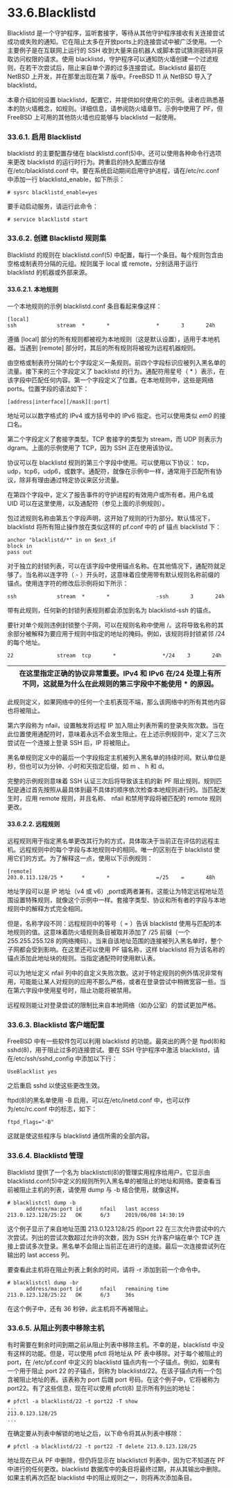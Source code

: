 # 33.6.Blacklistd

Blacklistd 是一个守护程序，监听套接字，等待从其他守护程序接收有关连接尝试成功或失败的通知。它在阻止太多在开放ports上的连接尝试中被广泛使用。一个主要例子是在互联网上运行的 SSH 收到大量来自机器人或脚本尝试猜测密码并获取访问权限的请求。使用 blacklistd，守护程序可以通知防火墙创建一个过滤规则，在若干次尝试后，阻止来自单个源的过多连接尝试。Blacklistd 最初在 NetBSD 上开发，并在那里出现在第 7 版中。FreeBSD 11 从 NetBSD 导入了 blacklistd。

本章介绍如何设置 blacklistd，配置它，并提供如何使用它的示例。读者应熟悉基本的防火墙概念，如规则。详细信息，请参阅防火墙章节。示例中使用了 PF，但 FreeBSD 上可用的其他防火墙也应能够与 blacklistd 一起使用。

### 33.6.1. 启用 Blacklistd

blacklistd 的主要配置存储在 blacklistd.conf(5)中。还可以使用各种命令行选项来更改 blacklistd 的运行时行为。跨重启的持久配置应存储在/etc/blacklistd.conf 中。要在系统启动期间启用守护进程，请在/etc/rc.conf 中添加一行 blacklistd_enable，如下所示：

```
# sysrc blacklistd_enable=yes
```

要手动启动服务，请运行此命令：

```
# service blacklistd start
```

### 33.6.2. 创建 Blacklistd 规则集

Blacklistd 的规则在 blacklistd.conf(5) 中配置，每行一个条目。每个规则包含由空格或制表符分隔的元组。规则属于 local 或 remote，分别适用于运行 blacklistd 的机器或外部来源。

#### 33.6.2.1. 本地规则

一个本地规则的示例 blacklistd.conf 条目看起来像这样：

```
[local]
ssh             stream  *       *               *       3       24h
```

遵循 [local] 部分的所有规则都被视为本地规则（这是默认设置），适用于本地机器。当遇到 [remote] 部分时，其后的所有规则将被视为远程机器规则。

由空格或制表符分隔的七个字段定义一条规则。前四个字段标识应被列入黑名单的流量。接下来的三个字段定义了 backlistd 的行为。通配符用星号（ * ）表示，在该字段中匹配任何内容。第一个字段定义了位置。在本地规则中，这些是网络 ports。位置字段的语法如下：

```
[address|interface][/mask][:port]
```

地址可以以数字格式的 IPv4 或方括号中的 IPv6 指定。也可以使用类似 <em>em0</em> 的接口名。

第二个字段定义了套接字类型。TCP 套接字的类型为 stream，而 UDP 则表示为 dgram。上面的示例使用了 TCP，因为 SSH 正在使用该协议。

协议可以在 blacklistd 规则的第三个字段中使用。可以使用以下协议： tcp，udp，tcp6，udp6，或数字。通配符，就像在示例中一样，通常用于匹配所有协议，除非有理由通过特定协议来区分流量。

在第四个字段中，定义了报告事件的守护进程的有效用户或所有者。用户名或 UID 可以在这里使用，以及通配符（参见上面的示例规则）。

包过滤规则名称由第五个字段声明，这开始了规则的行为部分。默认情况下，blacklistd 将所有阻止操作放在类似这样的 pf.conf 中的 pf 锚点 blacklistd 下：

```
anchor "blacklistd/*" in on $ext_if
block in
pass out
```

对于独立的封锁列表，可以在该字段中使用锚点名称。在其他情况下，通配符就足够了。当名称以连字符（ - ）开头时，这意味着应使用带有默认规则名称前缀的锚点。使用连字符的修改后示例将如下所示：

```
ssh             stream  *       *               -ssh       3       24h
```

带有此规则，任何新的封锁列表规则都会添加到名为 blacklistd-ssh 的锚点。

要针对单个规则违例封锁整个子网，可以在规则名称中使用 /。这将导致名称的其余部分被解释为要应用于规则中指定的地址的掩码。例如，该规则将封锁紧邻 /24 的每个地址。

```
22              stream  tcp       *               */24    3       24h
```

|  | 在这里指定正确的协议非常重要。IPv4 和 IPv6 在/24 处理上有所不同，这就是为什么在此规则的第三字段中不能使用 * 的原因。|
| -- | ---------------------------------------------------------------------------------------------------------------------- |

此规则定义，如果网络中的任何一个主机表现不端，那么该网络中的所有其他内容也将被阻止。

第六字段称为 nfail，设置触发将远程 IP 加入阻止列表所需的登录失败次数。当在此位置使用通配符时，意味着永远不会发生阻止。在上述示例规则中，定义了三次尝试在一个连接上登录 SSH 后，IP 将被阻止。

黑名单规则定义中的最后一个字段指定主机被列入黑名单的持续时间。默认单位是秒，但也可以为分钟、小时和天指定后缀，如 m 、 h 和 d。

完整的示例规则意味着 SSH 认证三次后将导致该主机的新 PF 阻止规则。规则匹配是通过首先按照从最具体到最不具体的顺序依次检查本地规则进行的。当匹配发生时，应用 remote 规则，并且名称、 nfail 和禁用字段将被匹配的 remote 规则更改。

#### 33.6.2.2. 远程规则

远程规则用于指定黑名单更改其行为的方式，具体取决于当前正在评估的远程主机。远程规则中的每个字段与本地规则中的相同。唯一的区别在于 blacklistd 使用它们的方式。为了解释这一点，使用以下示例规则：

```
[remote]
203.0.113.128/25 *      *       *               =/25    =       48h
```

地址字段可以是 IP 地址（v4 或 v6）,port或两者兼有。这能让为特定远程地址范围设置特殊规则，就像这个示例中一样。套接字类型、协议和所有者的字段与本地规则中的解释方式完全相同。

但是，名称字段不同：远程规则中的等号（ = ）告诉 blacklistd 使用与匹配的本地规则的值。这意味着防火墙规则条目被取并添加了 /25 前缀（一个 255.255.255.128 的网络掩码）。当来自该地址范围的连接被列入黑名单时，整个子网都会受到影响。在这里还可以使用 PF 锚名称，这样 blacklistd 将为该名称的锚点添加此地址块的规则。当指定通配符时使用默认表。

可以为地址定义 nfail 列中的自定义失败次数。这对于特定规则的例外情况非常有用，可能能让某人对规则的应用不那么严格，或者在登录尝试中稍微宽容一些。当在第六字段中使用星号时，阻止功能将被禁用。

远程规则能让对登录尝试的限制比来自本地网络（如办公室）的尝试更加严格。

### 33.6.3. Blacklistd 客户端配置

FreeBSD 中有一些软件包可以利用 blacklistd 的功能。最突出的两个是 ftpd(8)和 sshd(8)，用于阻止过多的连接尝试。要在 SSH 守护程序中激活 blacklistd，请在/etc/ssh/sshd_config 中添加以下行：

```
UseBlacklist yes
```

之后重启 sshd 以使这些更改生效。

ftpd(8)的黑名单使用 -B 启用，可以在/etc/inetd.conf 中，也可以作为/etc/rc.conf 中的标志，如下：

```
ftpd_flags="-B"
```

这就是使这些程序与 blacklistd 通信所需的全部内容。

### 33.6.4. Blacklistd 管理

Blacklistd 提供了一个名为 blacklistctl(8)的管理实用程序给用户。它显示由 blacklistd.conf(5)中定义的规则所列入黑名单的被阻止的地址和网络。要查看当前被阻止主机的列表，请使用 dump 与 -b 结合使用，就像这样。

```
# blacklistctl dump -b
      address/ma:port id      nfail   last access
213.0.123.128/25:22   OK      6/3     2019/06/08 14:30:19
```

这个例子显示了来自地址范围 213.0.123.128/25 的port 22 在三次允许尝试中的六次尝试。列出的尝试次数超过允许的次数，因为 SSH 允许客户端在单个 TCP 连接上尝试多次登录。黑名单不会阻止当前正在进行的连接。最后一次连接尝试列在输出的 last access 列。

要查看此主机将在阻止列表上剩余的时间，请将 -r 添加到前一个命令中。

```
# blacklistctl dump -br
      address/ma:port id      nfail   remaining time
213.0.123.128/25:22   OK      6/3     36s
```

在这个例子中，还有 36 秒钟，此主机将不再被阻止。

### 33.6.5. 从阻止列表中移除主机

有时需要在剩余时间到期之前从阻止列表中移除主机。不幸的是，blacklistd 中没有这样的功能。但是，可以使用 pfctl 将地址从 PF 表中移除。对于每个被阻止的 port，在 /etc/pf.conf 中定义的 blacklistd 锚点内有一个子锚点。例如，如果有一个用于阻止 port 22 的子锚点，则称为 blacklistd/22。在该子锚点内有一个包含被阻止地址的表。该表称为 port 后跟 port 号码。在这个例子中，它将被称为 port22。有了这些信息，现在可以使用 pfctl(8) 显示所有列出的地址：

```
# pfctl -a blacklistd/22 -t port22 -T show
...
213.0.123.128/25
...
```

在确定要从列表中解锁的地址之后，以下命令将其从列表中移除：

```
# pfctl -a blacklistd/22 -t port22 -T delete 213.0.123.128/25
```

地址现在已从 PF 中删除，但仍将显示在 blacklistctl 列表中，因为它不知道在 PF 中进行的任何更改。blacklistd 数据库中的条目将最终过期，并从其输出中删除。如果主机再次匹配 blacklistd 中的阻止规则之一，则将再次添加条目。
